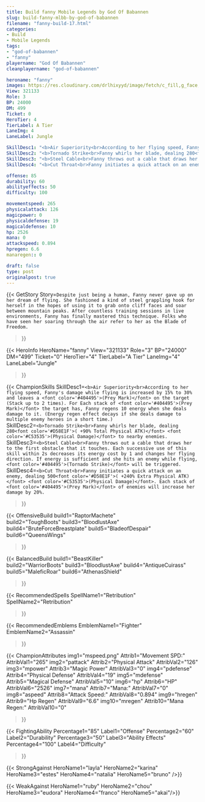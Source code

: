 ```yaml
---
title: Build fanny Mobile Legends by God Of Babannen
slug: build-fanny-mlbb-by-god-of-babannen
filename: "fanny-build-17.html"
categories: 
- Build 
- Mobile Legends
tags: 
- "god-of-babannen"
- "fanny"
playername: "God Of Babannen"
cleanplayername: "god-of-babannen"

heroname: "fanny"
images: https://res.cloudinary.com/drlhixyyd/image/fetch/c_fill,g_face,f_auto/https://cdn2-build.mobagenie.my.id/p/images/banner/full/fanny.jpg
View: 321133 
Role: 3 
BP: 24000
DM: 499 
Ticket: 0 
HeroTier: 4 
TierLabel: A Tier 
LaneImg: 4
LaneLabel: Jungle 

SkillDesc1: "<b>Air Superiority<br>According to her flying speed, Fanny's damage while flying is increased by 15% to 30% and leaves a <font color='#404495'>(Prey Mark)</font> on the target (Stack up to 2 times). For Each stack of <font color='#404495'>(Prey Mark)</font> the target has, Fanny regens 10 energy when she deals damage to it. (Energy regen effect decays if she deals damage to multiple enemy heroes in a short time.)"   
SkillDesc2: "<b>Tornado Strike<br>Fanny whirls her blade, dealing 280<font color='#D58E1F'>( +90% Total Physical ATK)</font> <font color='#C53535'>(Physical Damage)</font> to nearby enemies."   
SkillDesc3: "<b>Steel Cable<br>Fanny throws out a cable that draws her to the first obstacle that it touches. Each successive use of this skill within 2s decreases its energy cost by 1 and changes her flying direction. If energy is sufficient and she hits an enemy while flying, <font color='#404495'>(Tornado Strike)</font> will be triggered."   
SkillDesc4: "<b>Cut Throat<br>Fanny initiates a quick attack on an enemy, dealing 500<font color='#D58E1F'>( +240% Extra Physical ATK)</font> <font color='#C53535'>(Physical Damage)</font>. Each stack of <font color='#404495'>(Prey Mark)</font> of enemies will increase her damage by 20%."  

offense: 85 
durability: 60 
abilityeffects: 50 
difficulty: 100 

movementspeed: 265
physicalattack: 126
magicpower: 0
physicaldefense: 19
magicaldefense: 10
hp: 2526
mana: 0
attackspeed: 0.894
hpregen: 6.6
manaregen:: 0

draft: false
type: post
originalpost: true
---
```



{{< GetStory 
Story=` Despite just being a human, Fanny never gave up on her dream of flying. She fashioned a kind of steel grappling hook for herself in the hopes of using it to grab onto cliff faces and soar between mountain peaks. After countless training sessions in live environments, Fanny has finally mastered this technique. Folks who have seen her soaring through the air refer to her as the Blade of Freedom. ` 
>}}

{{< HeroInfo 
HeroName="fanny" 
View="321133" 
Role="3" 
BP="24000" 
DM="499" 
Ticket="0" 
HeroTier="4" 
TierLabel="A Tier" 
LaneImg="4" 
LaneLabel="Jungle" 
>}}
 
{{< ChampionSkills 
SkillDesc1=`<b>Air Superiority<br>According to her flying speed, Fanny's damage while flying is increased by 15% to 30% and leaves a <font color='#404495'>(Prey Mark)</font> on the target (Stack up to 2 times). For Each stack of <font color='#404495'>(Prey Mark)</font> the target has, Fanny regens 10 energy when she deals damage to it. (Energy regen effect decays if she deals damage to multiple enemy heroes in a short time.)`   
SkillDesc2=`<b>Tornado Strike<br>Fanny whirls her blade, dealing 280<font color='#D58E1F'>( +90% Total Physical ATK)</font> <font color='#C53535'>(Physical Damage)</font> to nearby enemies.`   
SkillDesc3=`<b>Steel Cable<br>Fanny throws out a cable that draws her to the first obstacle that it touches. Each successive use of this skill within 2s decreases its energy cost by 1 and changes her flying direction. If energy is sufficient and she hits an enemy while flying, <font color='#404495'>(Tornado Strike)</font> will be triggered.`   
SkillDesc4=`<b>Cut Throat<br>Fanny initiates a quick attack on an enemy, dealing 500<font color='#D58E1F'>( +240% Extra Physical ATK)</font> <font color='#C53535'>(Physical Damage)</font>. Each stack of <font color='#404495'>(Prey Mark)</font> of enemies will increase her damage by 20%.`   
>}}

{{< OffensiveBuild 
build1="RaptorMachete"  
build2="ToughBoots" 
build3="BloodlustAxe" 
build4="BruteForceBreastplate" 
build5="BladeofDespair" 
build6="QueensWings" 
>}} 

{{< BalancedBuild 
build1="BeastKiller"  
build2="WarriorBoots" 
build3="BloodlustAxe" 
build4="AntiqueCuirass" 
build5="MaleficRoar" 
build6="AthenasShield" 
>}}


{{< RecommendedSpells 
SpellName1="Retribution" 
SpellName2="Retribution" 
>}}  

{{< RecommendedEmblems 
EmblemName1="Fighter" 
EmblemName2="Assassin" 
>}}   


{{< ChampionAttributes
img1="mspeed.png" Attrib1="Movement SPD:" AttribVal1="265"
img2="pattack" Attrib2="Physical Attack" AttribVal2="126"
img3="mpower" Attrib3="Magic Power" AttribVal3="0"
img4="pdefense" Attrib4="Physical Defense" AttribVal4="19"
img5="mdefense" Attrib5="Magical Defense" AttribVal5="10"
img6="hp" Attrib6="HP" AttribVal6="2526"
img7="mana" Attrib7="Mana:" AttribVal7="0"
img8="aspeed" Attrib8="Attack Speed:" AttribVal8="0.894"
img9="hregen" Attrib9="Hp Regen" AttribVal9="6.6"
img10="mregen" Attrib10="Mana Regen:" AttribVal10="0"
>}}


{{< FightingAbility
Percentage1="85" Label1="Offense"
Percentage2="60" Label2="Durability"
Percentage3="50" Label3="Ability Effects"
Percentage4="100" Label4="Difficulty"
 >}}

{{< StrongAgainst 
HeroName1="layla"
HeroName2="karina"
HeroName3="estes"
HeroName4="natalia"
HeroName5="bruno"
/>}}

{{< WeakAgainst
HeroName1="ruby"
HeroName2="chou"
HeroName3="eudora"
HeroName4="franco"
HeroName5="akai"/>}}
